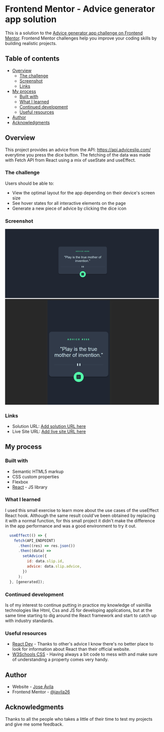 # Frontend Mentor - Advice generator app solution

This is a solution to the [Advice generator app challenge on Frontend Mentor](https://www.frontendmentor.io/challenges/advice-generator-app-QdUG-13db). Frontend Mentor challenges help you improve your coding skills by building realistic projects.

## Table of contents

- [Overview](#overview)
  - [The challenge](#the-challenge)
  - [Screenshot](#screenshot)
  - [Links](#links)
- [My process](#my-process)
  - [Built with](#built-with)
  - [What I learned](#what-i-learned)
  - [Continued development](#continued-development)
  - [Useful resources](#useful-resources)
- [Author](#author)
- [Acknowledgments](#acknowledgments)

## Overview

This project provides an advice from the API: https://api.adviceslip.com/ everytime you press the dice button. The fetching of the data was made with Fetch API from React using a mix of useState and useEffect. 

### The challenge

Users should be able to:

- View the optimal layout for the app depending on their device's screen size
- See hover states for all interactive elements on the page
- Generate a new piece of advice by clicking the dice icon

### Screenshot

![](./desktop-solution.png)
![](./mobile-solution.png)


### Links

- Solution URL: [Add solution URL here](https://your-solution-url.com)
- Live Site URL: [Add live site URL here](https://your-live-site-url.com)

## My process

### Built with

- Semantic HTML5 markup
- CSS custom properties
- Flexbox
- [React](https://reactjs.org/) - JS library

### What I learned

I used this small exercise to learn more about the use cases of the useEffect React hook. Although the same result could've been obtained by replacing it with a normal function, for this small project it didn't make the difference in the app performance and was a good environment to try it out.

```js
  useEffect(() => {
    fetch(API_ENDPOINT)
      .then((res) => res.json())
      .then((data) =>
        setAdvice({
          id: data.slip.id,
          advice: data.slip.advice,
        })
      );
  }, [generated]);
```

### Continued development

Is of my interest to continue putting in practice my knowledge of vainillia technologies like Html, Css and JS for developing applications, but at the same time starting to dig around the React framework and start to catch up with industry standards.

### Useful resources

- [React Dev](https://react.dev/learn/start-a-new-react-project) - Thanks to other's advice I know there's no better place to look for information about React than their official website.
- [W3Schools CSS](https://www.w3schools.com/css/) - Having always a bit code to mess with and make sure of understanding a property comes very handy.

## Author

- Website - [Jose Ávila](https://github.com/javila26)
- Frontend Mentor - [@javila26](https://www.frontendmentor.io/profile/javila26)

## Acknowledgments

Thanks to all the people who takes a little of their time to test my projects and give me some feedback. 
